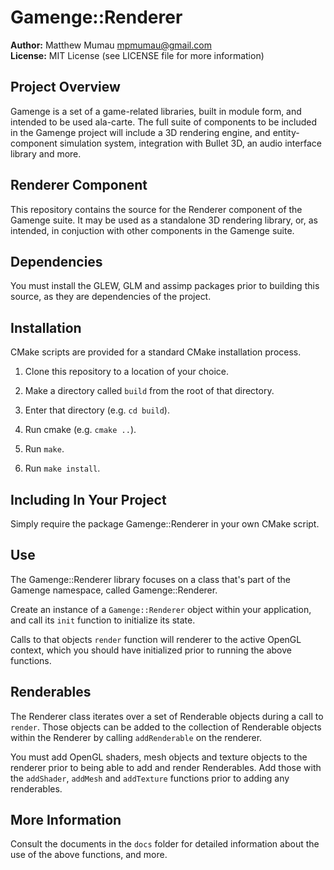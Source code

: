 # Gamenge::Renderer

**Author:** Matthew Mumau <mpmumau@gmail.com>  
**License:** MIT License (see LICENSE file for more information)

## Project Overview
Gamenge is a set of a game-related libraries, built in module form, and intended to be used ala-carte. The full suite of components to be included in the Gamenge project will include a 3D rendering engine, and entity-component simulation system, integration with Bullet 3D, an audio interface library and more. 

## Renderer Component
This repository contains the source for the Renderer component of the Gamenge suite. It may be used as a standalone 3D rendering library, or, as intended, in conjuction with other components in the Gamenge suite.

## Dependencies

You must install the GLEW, GLM and assimp packages prior to building this source, as they are dependencies of the project.

## Installation

CMake scripts are provided for a standard CMake installation process.

1. Clone this repository to a location of your choice.

2. Make a directory called `build` from the root of that directory.

3. Enter that directory (e.g. `cd build`).

4. Run cmake (e.g. `cmake ..`).

5. Run `make`.

6. Run `make install`.

## Including In Your Project

Simply require the package Gamenge::Renderer in your own CMake script.

## Use

The Gamenge::Renderer library focuses on a class that's part of the Gamenge namespace, called Gamenge::Renderer.

Create an instance of a `Gamenge::Renderer` object within your application, and call its `init` function to initialize its state.

Calls to that objects `render` function will renderer to the active OpenGL context, which you should have initialized prior to running the above functions.

## Renderables

The Renderer class iterates over a set of Renderable objects during a call to `render`. Those objects can be added to the collection of Renderable objects within the Renderer by calling `addRenderable` on the renderer. 

You must add OpenGL shaders, mesh objects and texture objects to the renderer prior to being able to add and render Renderables. Add those with the `addShader`, `addMesh` and `addTexture` functions prior to adding any renderables.

## More Information

Consult the documents in the `docs` folder for detailed information about the use of the above functions, and more.